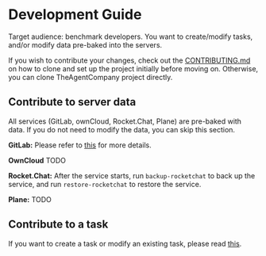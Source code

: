 # Development Guide

Target audience: benchmark developers. You want to create/modify tasks, and/or modify data pre-baked into the servers.

If you wish to contribute your changes, check out the [CONTRIBUTING.md](./CONTRIBUTING.md) on how to clone and set up the project initially before moving on. Otherwise, you can clone TheAgentCompany project directly.


## Contribute to server data

All services (GitLab, ownCloud, Rocket.Chat, Plane) are pre-baked with data. If you do not need to modify the data, you can skip this section.

**GitLab:** Please refer to [this](../servers/gitlab/README.md) for more details.

**OwnCloud** TODO

**Rocket.Chat:** After the service starts, run `backup-rocketchat` to back up the service, and run `restore-rocketchat` to restore the service.

**Plane:** TODO

## Contribute to a task

If you want to create a task or modify an existing task, please read [this](./workspaces/tasks/example/README.md).

